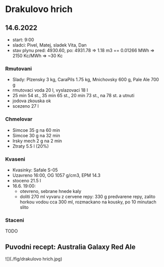 # Drakulovo hrich

## 14.6.2022
  * start: 9:00
  * sladci: Pivel, Matej, sladek Vita, Dan
  * stav plynu pred: 4930.60, po: 4931.78 => 1.18 m3 == 0.01266 MWh => 2150 Kc/MWh => ~30 Kc

### Rmutovani
  * Slady: Plzensky 3 kg, CaraPils 1.75 kg, Mnichovsky 600 g, Pale Ale 700 g
  * rmutovaci voda 20 l, vyslazovaci 18 l
  * 25 min 54 st., 35 min 65 st., 20 min 73 st., na 78 st. a utnuti
  * jodova zkouska ok
  * scezeno 27 l

### Chmelovar
  * Simcoe 35 g na 60 min
  * Simcoe 30 g na 32 min
  * Irsky mech 2 g na 2 min
  * Ztraty 5.5 l (20%)

### Kvaseni
  * Kvasinky: Safale S-05
  * Uzavreno 16:00, OG 1057 g/cm3, EPM 14.3
  * stoceno 21.5 l
  * 16.6. 19:00:
    * otevreno, sebrane hnede kaly
    * doliti 270 ml vyvaru z cervene repy: 330 g predvarene repy, zalito horkou vodou cca 300 ml, rozmackano na kousky, po 10 minutach slito
  
### Staceni
TODO

## Puvodni recept: Australia Galaxy Red Ale
![](./fig/drakulovo hrich.jpg)
